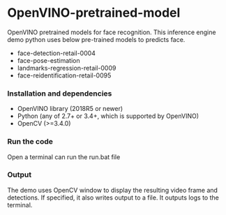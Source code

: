 # OpenVINO-pretrained-model

OpenVINO pretrained models for face recognition. This inference engine demo python uses below pre-trained models to predicts face.

- face-detection-retail-0004
- face-pose-estimation
- landmarks-regression-retail-0009
- face-reidentification-retail-0095

### Installation and dependencies

- OpenVINO library (2018R5 or newer)
- Python (any of 2.7+ or 3.4+, which is supported by OpenVINO)
- OpenCV (>=3.4.0)

### Run the code

Open a terminal can run the run.bat file

### Output

The demo uses OpenCV window to display the resulting video frame and detections. If specified, it also writes output to a file. It outputs logs to the terminal.
